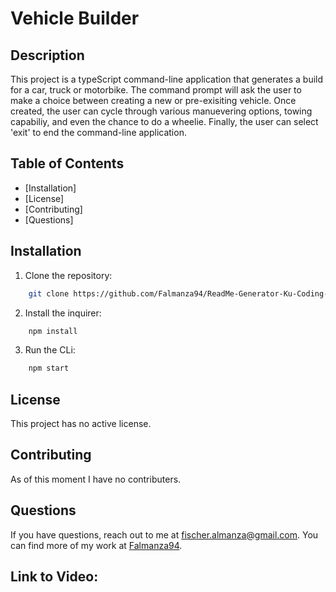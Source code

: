 # Vehicle Builder

## Description
This project is a typeScript command-line application that generates a build for a car, truck or motorbike. The command prompt will ask the user to make a choice between creating a new or pre-exisiting vehicle. Once created, the user can cycle through various manuevering options, towing capabiliy, and even the chance to do a wheelie. Finally, the user can select 'exit' to end the command-line application.

## Table of Contents
- [Installation]
- [License]
- [Contributing]
- [Questions]


## Installation
1. Clone the repository:
```bash
    git clone https://github.com/Falmanza94/ReadMe-Generator-Ku-Coding-Bootcamp-2025.git
```
2. Install the inquirer:
```bash
    npm install
```
3. Run the CLi:
```bash
    npm start

```
## License
This project has no active license.
## Contributing
As of this moment I have no contributers.
## Questions
If you have questions, reach out to me at [fischer.almanza@gmail.com](mailto:fischer.almanza@gmail.com). You can find more of my work at [Falmanza94](https://github.com/Falmanza94).
## Link to Video:
